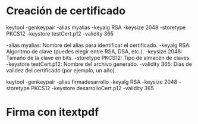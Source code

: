 # Creación de certificado
keytool -genkeypair -alias myalias -keyalg RSA -keysize 2048 -storetype PKCS12 -keystore testCert.p12 -validity 365

-alias myalias: Nombre del alias para identificar el certificado.
-keyalg RSA: Algoritmo de clave (puedes elegir entre RSA, DSA, etc.).
-keysize 2048: Tamaño de la clave en bits.
-storetype PKCS12: Tipo de almacén de claves.
-keystore testCert.p12: Nombre del archivo generado.
-validity 365: Días de validez del certificado (por ejemplo, un año).

keytool -genkeypair -alias firmadesarrollo -keyalg RSA -keysize 2048 -storetype PKCS12 -keystore desarrolloCert.p12 -validity 365

# Firma con itextpdf

